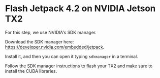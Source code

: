 # Flash Jetpack 4.2 on NVIDIA Jetson TX2
For this step, we use NVIDIA's SDK manager.

Download the SDK manager here: https://developer.nvidia.com/embedded/jetpack.

Install it, and then you can open it typing `sdkmanager` in a terminal.

Follow the SDK manager instructions to flash your TX2 and make sure to install the CUDA libraries.
